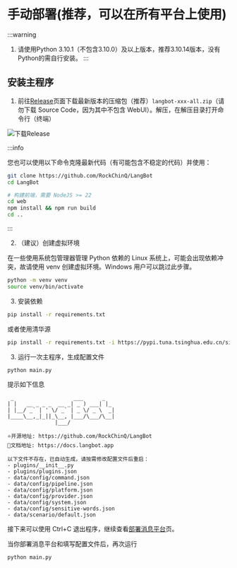 # 手动部署(推荐，可以在所有平台上使用)

:::warning
1. 请使用Python 3.10.1（不包含3.10.0）及以上版本，推荐3.10.14版本，没有Python的需自行安装。
::: 


## 安装主程序

1. 前往[Release](https://github.com/RockChinQ/LangBot/releases)页面下载最新版本的压缩包（推荐）`langbot-xxx-all.zip`（请勿下载 Source Code，因为其中不包含 WebUI）。解压，在解压目录打开命令行（终端）

![下载Release](/assets/image/dl_release.png)

:::info

您也可以使用以下命令克隆最新代码（有可能包含不稳定的代码）并使用：

```bash
git clone https://github.com/RockChinQ/LangBot
cd LangBot

# 构建前端，需要 NodeJS >= 22
cd web
npm install && npm run build
cd ..
```
:::

2. （建议）创建虚拟环境

在一些使用系统包管理器管理 Python 依赖的 Linux 系统上，可能会出现依赖冲突，故请使用 venv 创建虚拟环境。Windows 用户可以跳过此步骤。

```bash
python -m venv venv
source venv/bin/activate
```

3. 安装依赖

```bash
pip install -r requirements.txt
```

或者使用清华源

```bash
pip install -r requirements.txt -i https://pypi.tuna.tsinghua.edu.cn/simple 
```

3. 运行一次主程序，生成配置文件

```bash
python main.py
```

提示如下信息

```
 _                   ___      _   
| |   __ _ _ _  __ _| _ ) ___| |_ 
| |__/ _` | ' \/ _` | _ \/ _ \  _|
|____\__,_|_||_\__, |___/\___/\__|
               |___/              

⭐️开源地址: https://github.com/RockChinQ/LangBot
📖文档地址: https://docs.langbot.app

以下文件不存在，已自动生成，请按需修改配置文件后重启：
- plugins/__init__.py
- plugins/plugins.json
- data/config/command.json
- data/config/pipeline.json
- data/config/platform.json
- data/config/provider.json
- data/config/system.json
- data/config/sensitive-words.json
- data/scenario/default.json
```

接下来可以使用 Ctrl+C 退出程序，继续查看[部署消息平台](/deploy/platforms/readme)页。

当你部署消息平台和填写配置文件后，再次运行
```bash
python main.py
```
